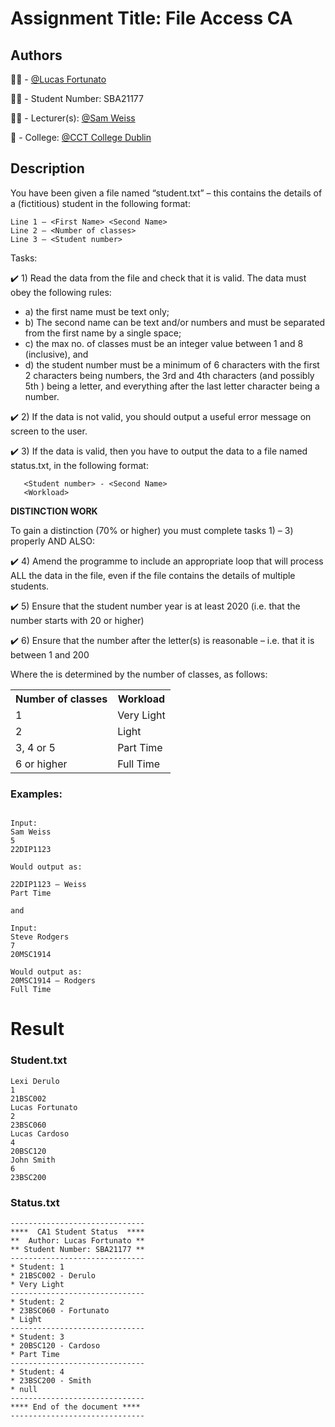 # Assignment Title: File Access CA

## Authors

:man_technologist: - [@Lucas Fortunato](https://github.com/lucasfpac)

:student: - Student Number:  SBA21177

:man_teacher: - Lecturer(s): [@Sam Weiss](https://github.com/sweisscct)

:school: - College: [@CCT College Dublin](https://www.cct.ie/)

## Description

You have been given a file named “student.txt” – this contains the details of a (fictitious) student in the following format:
```
Line 1 – <First Name> <Second Name>
Line 2 – <Number of classes>
Line 3 – <Student number>
```
Tasks:

:heavy_check_mark: 1) Read the data from the file and check that it is valid. The data must obey the following rules:
  -    a) the first name must be text only;
  -    b) The second name can be text and/or numbers and must be separated from the first name by a single space;
  -    c) the max no. of classes must be an integer value between 1 and 8 (inclusive), and
  -    d) the student number must be a minimum of 6 characters with the first 2 characters being numbers, the 3rd and 4th characters (and possibly 5th ) being a letter, and everything after the last letter character being a number.

:heavy_check_mark: 2) If the data is not valid, you should output a useful error message on screen to the user.

:heavy_check_mark: 3) If the data is valid, then you have to output the data to a file named status.txt, in the following format:
```
   <Student number> - <Second Name>
   <Workload>
```
  **DISTINCTION WORK**
  
  To gain a distinction (70% or higher) you must complete tasks 1) – 3) properly AND ALSO:

:heavy_check_mark: 4) Amend the programme to include an appropriate loop that will process ALL the data in the file, even if the file contains the details of multiple students.

:heavy_check_mark: 5) Ensure that the student number year is at least 2020 (i.e. that the number starts with 20 or higher)

:heavy_check_mark: 6) Ensure that the number after the letter(s) is reasonable – i.e. that it is between 1 and 200
   
 
 Where the <Workload> is determined by the number of classes, as follows:
 <table>
  <tr>
    <th>Number of classes</th>
    <th>Workload</th>
  </tr>
  <tr>
    <td>1</td>
    <td>Very Light</td>
  </tr>
  <tr>
    <td>2</td>
    <td>Light</td>
  </tr>
  <tr>
    <td>3, 4 or 5</td>
    <td>Part Time</td>
  </tr>
  <tr>
    <td> 6 or higher </td>
    <td> Full Time </td>
  </tr>


</table>

### Examples:

```

Input:
Sam Weiss
5
22DIP1123

Would output as:

22DIP1123 – Weiss
Part Time

and

Input:
Steve Rodgers
7
20MSC1914
      
Would output as:
20MSC1914 – Rodgers
Full Time
```
  
# Result 
  
### Student.txt
````
Lexi Derulo
1
21BSC002
Lucas Fortunato
2
23BSC060
Lucas Cardoso
4
20BSC120
John Smith
6
23BSC200
````

### Status.txt
````
------------------------------
****  CA1 Student Status  ****
**  Author: Lucas Fortunato **
** Student Number: SBA21177 **
------------------------------
* Student: 1
* 21BSC002 - Derulo
* Very Light
------------------------------
* Student: 2
* 23BSC060 - Fortunato
* Light
------------------------------
* Student: 3
* 20BSC120 - Cardoso
* Part Time
------------------------------
* Student: 4
* 23BSC200 - Smith
* null
------------------------------
**** End of the document ****
------------------------------
  
  
      
